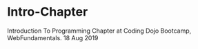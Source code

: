 # Intro-Chapter
 Introduction To Programming Chapter at Coding Dojo Bootcamp, WebFundamentals.              18 Aug 2019
